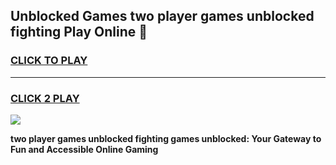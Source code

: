 
## Unblocked Games two player games unblocked fighting Play Online 👋
<h3>
<a href="https://news.freeplayer.one?title=two_player_games_unblocked_fighting&ref=17F">CLICK TO PLAY</a></h3>
<hr>

<h3>
<a href="https://news.freeplayer.one?title=two_player_games_unblocked_fighting&ref=17F">CLICK 2 PLAY</a>
  
</h3>

<a href="https://news.freeplayer.one?title=two_player_games_unblocked_fighting&ref=17F/"><img src="https://clearcache.store/games.png"></a>


**two player games unblocked fighting games unblocked: Your Gateway to Fun and Accessible Online Gaming**
